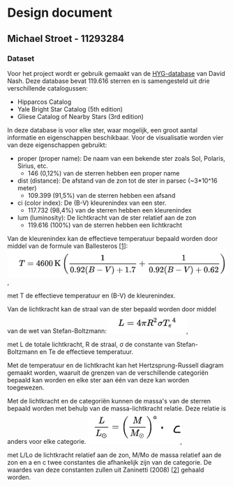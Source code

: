 # Design document
## Michael Stroet - 11293284

<!--
Based on your proposal, you can now start studying your problem in a more technical fashion. Map the separate parts of the solution onto the framework(s) that you are using. What APIs, methods or techniques do you need to implement each feature?

Think about and fully express how the user interface will be handled, where the data is coming from, and how the various parts will work together to form a complete application.

The teaching staff and your fellow students can help you spot fundamental problems that need to be solved, or if technical limitations will likely prevent you from finishing the project.

Design doc for data visualizations
    For this deadline, you must prove that you have access to the data in a usable format!

    Some parts that you should describe here:

    a list of data sources if you will get data from an external source, including information on how your are going to filter and transform the data for your project

    a diagram with an overview of the technical components of your app (visualizations, scraper etc etc)

    as well as descriptions of each of the components and what you need to implement these

    a list of APIs or D3 plugins that you will be using to provide functionality in your app
-->
### Dataset
Voor het project wordt er gebruik gemaakt van de [HYG-database](https://github.com/astronexus/HYG-Database) van David Nash. Deze database bevat 119.616 sterren en is samengesteld uit drie verschillende catalogussen:
- Hipparcos Catalog
- Yale Bright Star Catalog (5th edition)
- Gliese Catalog of Nearby Stars (3rd edition)

In deze database is voor elke ster, waar mogelijk, een groot aantal informatie en eigenschappen beschikbaar. Voor de visualisatie worden vier van deze eigenschappen gebruikt:
- proper (proper name): De naam van een bekende ster zoals Sol, Polaris, Sirius, etc.
    - 146 (0,12%) van de sterren hebben een proper name
- dist (distance): De afstand van de zon tot de ster in parsec (~3*10^16 meter)
    - 109.399 (91,5%) van de sterren hebben een afsand
- ci (color index): De (B-V) kleurenindex van een ster.
    - 117.732 (98,4%) van de sterren hebben een kleurenindex
- lum (luminosity): De lichtkracht van de ster relatief aan de zon
    - 119.616 (100%) van de sterren hebben een lichtkracht

Van de kleurenindex kan de effectieve temperatuur bepaald worden door middel van de formule van Ballesteros \[[1](README>md/#referenties)\]:
![Ballesteros](doc/Ballesteros.png),

met T de effectieve temperatuur en (B-V) de kleurenindex.

Van de lichtkracht kan de straal van de ster bepaald worden door middel van de wet van Stefan-Boltzmann:
![Stefan-Boltzmann](doc/Stefan-Boltzmann.png),

met L de totale lichtkracht, R de straal, σ de constante van Stefan-Boltzmann en Te de effectieve temperatuur.

Met de temperatuur en de lichtkracht kan het Hertzsprung-Russell diagram gemaakt worden, waaruit de grenzen van de verschillende categoriën bepaald kan worden en elke ster aan één van deze kan worden toegewezen.

Met de lichtkracht en de categoriën kunnen de massa's van de sterren bepaald worden met behulp van de massa-lichtkracht relatie. Deze relatie is anders voor elke categorie.
![massa-lichtkracht](doc/massa-lichtkracht.png),

met L/Lo de lichtkracht relatief aan de zon, M/Mo de massa relatief aan de zon en a en c twee constantes die afhankelijk zijn van de categorie.
De waardes van deze constanten zullen uit Zaninetti (2008) \[[2](README>md/#referenties)\] gehaald worden.
